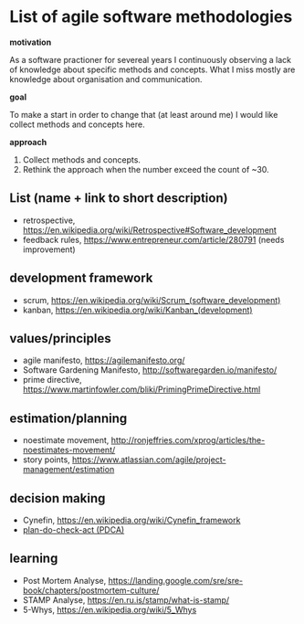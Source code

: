 # List of agile software methodologies

**motivation**

As a software practioner for severeal years I continuously observing 
a lack of knowledge about specific methods and concepts. What I miss 
mostly are knowledge about organisation and communication.

**goal**

To make a start in order to change that (at least around me) I would 
like collect methods and concepts here.

**approach**

1. Collect methods and concepts.
1. Rethink the approach when the number exceed the count of ~30.


## List (name + link to short description)

- retrospective, https://en.wikipedia.org/wiki/Retrospective#Software_development
- feedback rules, https://www.entrepreneur.com/article/280791 (needs improvement)

## development framework

- scrum, https://en.wikipedia.org/wiki/Scrum_(software_development)
- kanban, https://en.wikipedia.org/wiki/Kanban_(development)

## values/principles

- agile manifesto, https://agilemanifesto.org/
- Software Gardening Manifesto, http://softwaregarden.io/manifesto/
- prime directive, https://www.martinfowler.com/bliki/PrimingPrimeDirective.html

## estimation/planning

- noestimate movement, http://ronjeffries.com/xprog/articles/the-noestimates-movement/
- story points, https://www.atlassian.com/agile/project-management/estimation

## decision making

- Cynefin, https://en.wikipedia.org/wiki/Cynefin_framework
- [plan-do-check-act (PDCA)](PDCA.md)

## learning

- Post Mortem Analyse, https://landing.google.com/sre/sre-book/chapters/postmortem-culture/
- STAMP Analyse, https://en.ru.is/stamp/what-is-stamp/
- 5-Whys, https://en.wikipedia.org/wiki/5_Whys 
